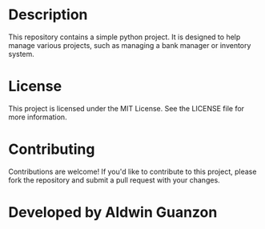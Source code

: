 # Description

This repository contains a simple python project. It is designed to help manage various projects, such as managing a bank manager or inventory system.

# License

This project is licensed under the MIT License. See the LICENSE file for more information.

# Contributing

Contributions are welcome! If you'd like to contribute to this project, please fork the repository and submit a pull request with your changes.

# Developed by Aldwin Guanzon
